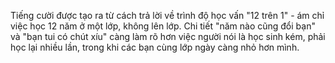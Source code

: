 Tiếng cười được tạo ra từ cách trả lời về trình độ học vấn "12 trên 1" - ám chỉ việc học 12 năm ở một lớp, không lên lớp. Chi tiết "năm nào cũng đổi bạn" và "bạn tui có chút xíu" càng làm rõ hơn việc người nói là học sinh kém, phải học lại nhiều lần, trong khi các bạn cùng lớp ngày càng nhỏ hơn mình.